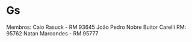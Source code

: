 # Gs

Membros:
Caio Rasuck - RM 93645
João Pedro Nobre Buitor Carelli RM: 95762
Natan Marcondes - RM 95777

